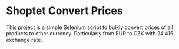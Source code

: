 # Shoptet Convert Prices

This project is a simple Selenium script to bulkly convert prices of all products to other currency. Particularly from EUR to CZK with 24.415 exchange rate.   

